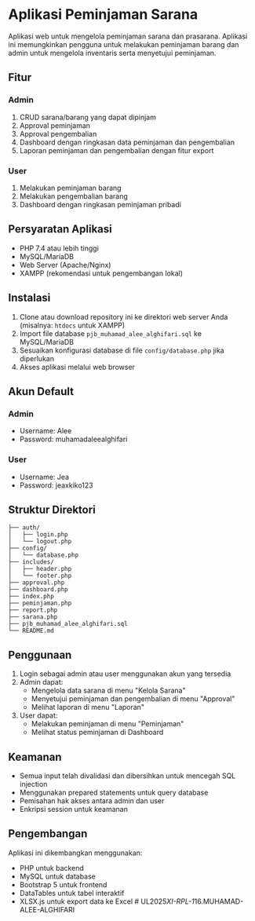 # Aplikasi Peminjaman Sarana

Aplikasi web untuk mengelola peminjaman sarana dan prasarana. Aplikasi ini memungkinkan pengguna untuk melakukan peminjaman barang dan admin untuk mengelola inventaris serta menyetujui peminjaman.

## Fitur

### Admin
1. CRUD sarana/barang yang dapat dipinjam
2. Approval peminjaman
3. Approval pengembalian
4. Dashboard dengan ringkasan data peminjaman dan pengembalian
5. Laporan peminjaman dan pengembalian dengan fitur export

### User
1. Melakukan peminjaman barang
2. Melakukan pengembalian barang
3. Dashboard dengan ringkasan peminjaman pribadi

## Persyaratan Aplikasi

- PHP 7.4 atau lebih tinggi
- MySQL/MariaDB
- Web Server (Apache/Nginx)
- XAMPP (rekomendasi untuk pengembangan lokal)

## Instalasi

1. Clone atau download repository ini ke direktori web server Anda (misalnya: `htdocs` untuk XAMPP)
2. Import file database `pjb_muhamad_alee_alghifari.sql` ke MySQL/MariaDB
3. Sesuaikan konfigurasi database di file `config/database.php` jika diperlukan
4. Akses aplikasi melalui web browser

## Akun Default

### Admin
- Username: Alee
- Password: muhamadaleealghifari

### User
- Username: Jea
- Password: jeaxkiko123

## Struktur Direktori

```
├── auth/
│   ├── login.php
│   └── logout.php
├── config/
│   └── database.php
├── includes/
│   ├── header.php
│   └── footer.php
├── approval.php
├── dashboard.php
├── index.php
├── peminjaman.php
├── report.php
├── sarana.php
├── pjb_muhamad_alee_alghifari.sql
└── README.md
```

## Penggunaan

1. Login sebagai admin atau user menggunakan akun yang tersedia
2. Admin dapat:
   - Mengelola data sarana di menu "Kelola Sarana"
   - Menyetujui peminjaman dan pengembalian di menu "Approval"
   - Melihat laporan di menu "Laporan"
3. User dapat:
   - Melakukan peminjaman di menu "Peminjaman"
   - Melihat status peminjaman di Dashboard

## Keamanan

- Semua input telah divalidasi dan dibersihkan untuk mencegah SQL injection
- Menggunakan prepared statements untuk query database
- Pemisahan hak akses antara admin dan user
- Enkripsi session untuk keamanan

## Pengembangan

Aplikasi ini dikembangkan menggunakan:
- PHP untuk backend
- MySQL untuk database
- Bootstrap 5 untuk frontend
- DataTables untuk tabel interaktif
- XLSX.js untuk export data ke Excel #   U L 2 0 2 5 _ X I - R P L - 1 _ 1 6 . M U H A M A D - A L E E - A L G H I F A R I  
 